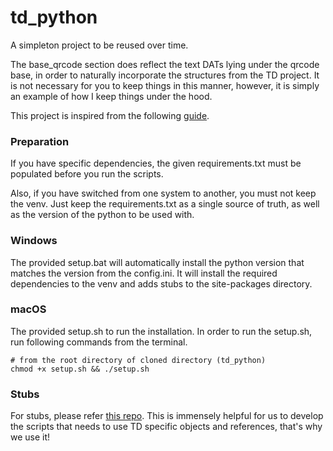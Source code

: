 # td_python

A simpleton project to be reused over time.

The base_qrcode section does reflect the text DATs lying under the qrcode base, in order to naturally incorporate
the structures from the TD project. It is not necessary for you to keep things in this manner, however,
it is simply an example of how I keep things under the hood.

This project is inspired from the following [guide](https://derivative.ca/community-post/tutorial/external-python-libraries/61022).

### Preparation
If you have specific dependencies, the given requirements.txt must be populated before you run the scripts.

Also, if you have switched from one system to another, you must not keep the venv.
Just keep the requirements.txt as a single source of truth, as well as the version of the python to be used with.


### Windows
The provided setup.bat will automatically install the python version that matches the version from the config.ini.
It will install the required dependencies to the venv and adds stubs to the site-packages directory.

### macOS
The provided setup.sh to run the installation.
In order to run the setup.sh, run following commands from the terminal.

```
# from the root directory of cloned directory (td_python)
chmod +x setup.sh && ./setup.sh
```

### Stubs
For stubs, please refer [this repo](https://github.com/optexture/td-components).
This is immensely helpful for us to develop the scripts that needs to use TD specific objects and references,
that's why we use it!